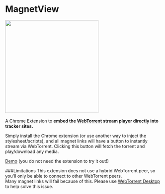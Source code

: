 # MagnetView
<img src="https://s15.postimg.org/iqi10yj8b/icon.png" width="300"><br><br>
A Chrome Extension to **embed the [WebTorrent](https://github.com/feross/webtorrent) stream player directly into tracker sites.** 

Simply install the Chrome extension (or use another way to inject the stylesheet/scripts), and all magnet links will have a button to instantly stream via WebTorrent. Clicking this button will fetch the torrent and play/download any media.  

[Demo](https://rationalcoding.github.io/MagnetView/) (you do not need the extension to try it out!)

###Limitations
This extension does not use a hybrid WebTorrent peer, so you'll only be able to connect to other WebTorrent peers.  
Many magnet links will fail because of this. Please use [WebTorrent Desktop](https://webtorrent.io/desktop/) to help solve this issue.
